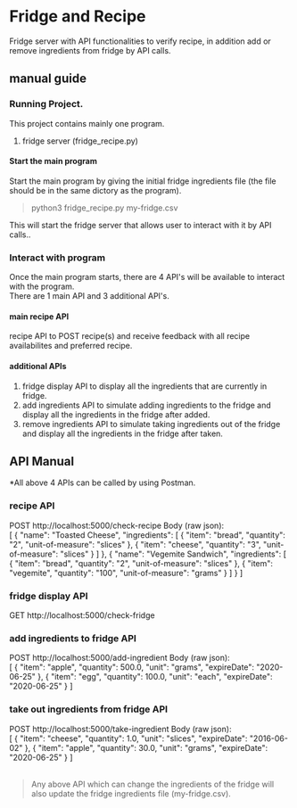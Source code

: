 # Fridge and Recipe
Fridge server with API functionalities to verify recipe, in addition add or remove ingredients from fridge by API calls.


## manual guide

### Running Project.
This project contains mainly one program. <br>
1. fridge server (fridge_recipe.py) <br>

#### Start the main program
Start the main program by giving the initial fridge ingredients file (the file should be in the same dictory as the program).
> python3 fridge_recipe.py  my-fridge.csv <br>

This will start the fridge server that allows user to interact with it by API calls.. <br>


### Interact with program
Once the main program starts, there are 4 API's will be available to interact with the program. <br>
There are 1 main API and 3 additional API's. <br>

#### main recipe API
recipe API to POST recipe(s) and receive feedback with all recipe availabilites and preferred recipe. <br>


#### additional APIs
1. fridge display API to display all the ingredients that are currently in fridge. <br>
2. add ingredients API to simulate adding ingredients to the fridge and display all the ingredients in the fridge after added. <br>
3. remove ingredients API to simulate taking ingredients out of the fridge and display all the ingredients in the fridge after taken. <br>


## API Manual

*All above 4 APIs can be called by using Postman.

### recipe API
POST http://localhost:5000/check-recipe
Body (raw json): <br>
[
  {
    "name": "Toasted Cheese",
    "ingredients": [
      {
        "item": "bread",
        "quantity": "2",
        "unit-of-measure": "slices"
      },
      {
        "item": "cheese",
        "quantity": "3",
        "unit-of-measure": "slices"
      }
    ]
  },
  {
    "name": "Vegemite Sandwich",
    "ingredients": [
      {
        "item": "bread",
        "quantity": "2",
        "unit-of-measure": "slices"
      },
      {
        "item": "vegemite",
        "quantity": "100",
        "unit-of-measure": "grams"
      }
    ]
  }
]

### fridge display API
GET http://localhost:5000/check-fridge 

### add ingredients to fridge API
POST http://localhost:5000/add-ingredient
Body (raw json): <br>
[
    {
        "item": "apple",
        "quantity": 500.0,
        "unit": "grams",
        "expireDate": "2020-06-25"
    },
    {
        "item": "egg",
        "quantity": 100.0,
        "unit": "each",
        "expireDate": "2020-06-25"
    }
]

### take out ingredients from fridge API
POST http://localhost:5000/take-ingredient
Body (raw json): <br>
[
    {
        "item": "cheese",
        "quantity": 1.0,
        "unit": "slices",
        "expireDate": "2016-06-02"
    },
    {
        "item": "apple",
        "quantity": 30.0,
        "unit": "grams",
        "expireDate": "2020-06-25"
    }
]
<br><br>

> Any above API which can change the ingredients of the fridge will also update the fridge ingredients file (my-fridge.csv).